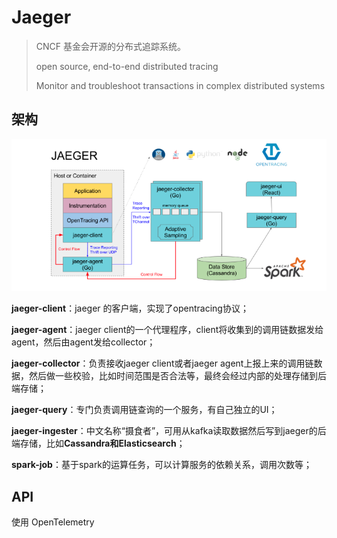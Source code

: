 # Jaeger

> CNCF 基金会开源的分布式追踪系统。
>
> open source, end-to-end distributed tracing
>
> Monitor and troubleshoot transactions in complex distributed systems



## 架构

![img](pics\jaeger_arch.jpg)

**jaeger-client**：jaeger 的客户端，实现了opentracing协议；

**jaeger-agent**：jaeger client的一个代理程序，client将收集到的调用链数据发给agent，然后由agent发给collector；

**jaeger-collector**：负责接收jaeger client或者jaeger agent上报上来的调用链数据，然后做一些校验，比如时间范围是否合法等，最终会经过内部的处理存储到后端存储；

**jaeger-query**：专门负责调用链查询的一个服务，有自己独立的UI；

**jaeger-ingester**：中文名称“摄食者”，可用从kafka读取数据然后写到jaeger的后端存储，比如**Cassandra和Elasticsearch**；

**spark-job**：基于spark的运算任务，可以计算服务的依赖关系，调用次数等；



## API

使用 OpenTelemetry
